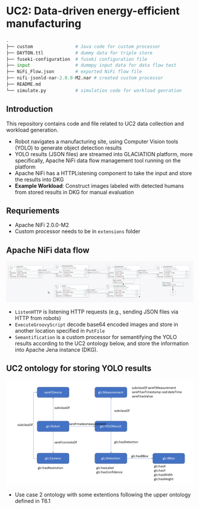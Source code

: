 # UC2: Data-driven energy-efficient manufacturing

```python
.
├── custom                # Java code for custom processor 
├── DAYTON.ttl            # dummy data for triple store
├── fuseki-configuration  # fuseki configuration file
├── input                 # dummpy input data for data flow test
├── NiFi_Flow.json        # exported NiFi flow file
├── nifi-jsonld-nar-2.0.0-M2.nar # created custom processor
├── README.md
└── simulate.py           # simulation code for workload genration
```



## Introduction

This repository contains code and file related to UC2 data collection and workload generation.

* Robot navigates a manufacturing site, using Computer Vision tools (YOLO) to generate object detection results
* YOLO results (JSON files) are streamed into GLACIATION platform, more specifically, Apache NiFi data flow management tool running on the platform
* Apache NiFi has a HTTPListening component to take the input and store the results into DKG
* **Example Workload**: Construct images labeled with detected humans from stored results in DKG for manual evaluation 



## Requriements

* Apache NiFi 2.0.0-M2
* Custom processor needs to be in ```extensions``` folder


## Apache NiFi data flow
![DataFlow](202040430_NiFi_dataflow.png)
* ```ListenHTTP``` is listening HTTP requests (e.g., sending JSON files via HTTP from robots)
* ```ExecuteGroovyScript``` decode base64 encoded images and store in another location specified in ```PutFile```
* ```Semantification``` is a custom processor for semantifying the YOLO results according to the UC2 ontology below, and store the information into Apache Jena instance (DKG).

## UC2 ontology for storing YOLO results
![UC2Ontology](20240430_ontology.PNG)
* Use case 2 ontology with some extentions following the upper ontology defined in T6.1
